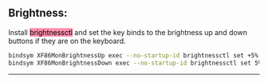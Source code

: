 ## Brightness:

Install <mark style="background: #FF5582A6;">brightnessctl</mark> and set the key binds to the brightness up and down buttons if they are on the keyboard.

```bash
bindsym XF86MonBrightnessUp exec --no-startup-id brightnessctl set +5%
bindsym XF86MonBrightnessDown exec --no-startup-id brightnessctl set 5%-
```

------